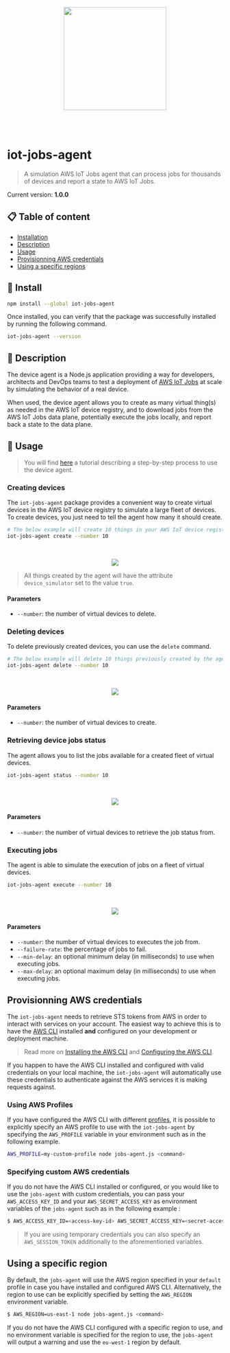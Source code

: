 <br /><br /><br /><br />
<p align="center">
  <img width="240" src="assets/icon.png" />
</p>
<br /><br />

# iot-jobs-agent
> A simulation AWS IoT Jobs agent that can process jobs for thousands of devices and report a state to AWS IoT Jobs.

Current version: **1.0.0**

## 📋 Table of content

- [Installation](#-install)
- [Description](#-description)
- [Usage](#usage)
- [Provisionning AWS credentials](#provisioning-aws-credentials)
- [Using a specific regions](#using-a-specific-region)

## 🚀 Install

```bash
npm install --global iot-jobs-agent
```

Once installed, you can verify that the package was successfully installed by running the following command.

```bash
iot-jobs-agent --version
```

## 🔰 Description

The device agent is a Node.js application providing a way for developers, architects and DevOps teams to test a deployment of [AWS IoT Jobs](https://docs.aws.amazon.com/iot/latest/developerguide/iot-jobs.html) at scale by simulating the behavior of a real device.

When used, the device agent allows you to create as many virtual thing(s) as needed in the AWS IoT device registry, and to download jobs from the AWS IoT Jobs data plane, potentially execute the jobs locally, and report back a state to the data plane.

## 📘 Usage

> You will find [here](./TUTORIAL.md) a tutorial describing a step-by-step process to use the device agent.

### Creating devices

The `iot-jobs-agent` package provides a convenient way to create virtual devices in the AWS IoT device registry to simulate a large fleet of devices. To create devices, you just need to tell the agent how many it should create.

```bash
# The below example will create 10 things in your AWS IoT device registry.
iot-jobs-agent create --number 10
```

<br />
<p align="center">
  <img src="assets/create.png" />
</p>

> All things created by the agent will have the attribute `device_simulator` set to the value `true`.

#### Parameters

- `--number`: the number of virtual devices to delete.

### Deleting devices

To delete previously created devices, you can use the `delete` command.

```bash
# The below example will delete 10 things previously created by the agent.
iot-jobs-agent delete --number 10
```

<br />
<p align="center">
  <img src="assets/delete.png" />
</p>

#### Parameters

- `--number`: the number of virtual devices to create.

### Retrieving device jobs status

The agent allows you to list the jobs available for a created fleet of virtual devices.

```bash
iot-jobs-agent status --number 10
```

<br />
<p align="center">
  <img src="assets/status.png" />
</p>

#### Parameters

- `--number`: the number of virtual devices to retrieve the job status from.

### Executing jobs

The agent is able to simulate the execution of jobs on a fleet of virtual devices.

```bash
iot-jobs-agent execute --number 10
```

<br />
<p align="center">
  <img src="assets/execute.png" />
</p>

#### Parameters

- `--number`: the number of virtual devices to executes the job from.
- `--failure-rate`: the percentage of jobs to fail.
- `--min-delay`: an optional minimum delay (in milliseconds) to use when executing jobs.
- `--max-delay`: an optional maximum delay (in milliseconds) to use when executing jobs.

## Provisionning AWS credentials

The `iot-jobs-agent` needs to retrieve STS tokens from AWS in order to interact with services on your account. The easiest way to achieve this is to have the [AWS CLI](https://aws.amazon.com/fr/cli/) installed **and** configured on your development or deployment machine.

> Read more on [Installing the AWS CLI](https://docs.aws.amazon.com/cli/latest/userguide/installing.html) and [Configuring the AWS CLI](https://docs.aws.amazon.com/cli/latest/userguide/cli-chap-getting-started.html).

If you happen to have the AWS CLI installed and configured with valid credentials on your local machine, the `iot-jobs-agent` will automatically use these credentials to authenticate against the AWS services it is making requests against.

### Using AWS Profiles

If you have configured the AWS CLI with different [profiles](https://docs.aws.amazon.com/cli/latest/userguide/cli-configure-profiles.html), it is possible to explicitly specify an AWS profile to use with the `iot-jobs-agent` by specifying the `AWS_PROFILE` variable in your environment such as in the following example.

```bash
AWS_PROFILE=my-custom-profile node jobs-agent.js <command>
```

### Specifying custom AWS credentials

If you do not have the AWS CLI installed or configured, or you would like to use the `jobs-agent` with custom credentials, you can pass your `AWS_ACCESS_KEY_ID` and your `AWS_SECRET_ACCESS_KEY` as environment variables of the `jobs-agent` such as in the following example :

```bash
$ AWS_ACCESS_KEY_ID=<access-key-id> AWS_SECRET_ACCESS_KEY=<secret-access-key> node jobs-agent.js <command>
```

> If you are using temporary credentials you can also specify an `AWS_SESSION_TOKEN` additionally to the aforementioned variables.

## Using a specific region

By default, the `jobs-agent` will use the AWS region specified in your `default` profile in case you have installed and configured AWS CLI. Alternatively, the region to use can be explicitly specified by setting the `AWS_REGION` environment variable.

```bash
$ AWS_REGION=us-east-1 node jobs-agent.js <command>
```

If you do not have the AWS CLI configured with a specific region to use, and no environment variable is specified for the region to use, the `jobs-agent` will output a warning and use the `eu-west-1` region by default.

